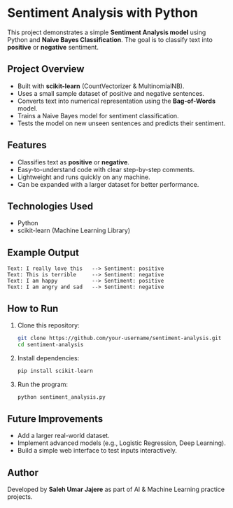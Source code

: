 # Sentiment Analysis with Python

This project demonstrates a simple **Sentiment Analysis model** using Python and **Naive Bayes Classification**. The goal is to classify text into **positive** or **negative** sentiment.

## Project Overview

* Built with **scikit-learn** (CountVectorizer & MultinomialNB).
* Uses a small sample dataset of positive and negative sentences.
* Converts text into numerical representation using the **Bag-of-Words** model.
* Trains a Naive Bayes model for sentiment classification.
* Tests the model on new unseen sentences and predicts their sentiment.

## Features

* Classifies text as **positive** or **negative**.
* Easy-to-understand code with clear step-by-step comments.
* Lightweight and runs quickly on any machine.
* Can be expanded with a larger dataset for better performance.

## Technologies Used

* Python
* scikit-learn (Machine Learning Library)

## Example Output

```
Text: I really love this   --> Sentiment: positive
Text: This is terrible     --> Sentiment: negative
Text: I am happy           --> Sentiment: positive
Text: I am angry and sad   --> Sentiment: negative
```

## How to Run

1. Clone this repository:

   ```bash
   git clone https://github.com/your-username/sentiment-analysis.git
   cd sentiment-analysis
   ```
2. Install dependencies:

   ```bash
   pip install scikit-learn
   ```
3. Run the program:

   ```bash
   python sentiment_analysis.py
   ```

## Future Improvements

* Add a larger real-world dataset.
* Implement advanced models (e.g., Logistic Regression, Deep Learning).
* Build a simple web interface to test inputs interactively.

## Author

Developed by **Saleh Umar Jajere** as part of AI & Machine Learning practice projects.

